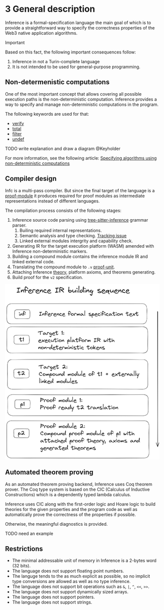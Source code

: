 # 3 General description

Inference is a formal-specification language the main goal of which is to provide a straightforward way to specify the correctness properties of the Web3 native application algorithms.

> [!IMPORTANT]
> Based on this fact, the following important consequences follow:
> 1. Inference in not a Turin-complete language
> 2. It is not intended to be used for general-purpose programming.

## Non-determenistic computations

One of the most important concept that allows covering all possible execution paths is the non-deterministic computation. Inference provides a way to specify and manage non-deterministic computations in the program.

The following keywords are used for that:
- [verify](./expressions.md#verify)
- [total](./functions.md##1111-total-keyword)
- [filter](./statements.md#filter)
- [undef](./statements.md#911-undef)

TODO write explanation and draw a diagram @Keyholder

For more information, see the following article: [Specifying algorithms using non-deterministic computations](https://www.inferara.com/en/papers/specifying-algorithms-using-non-deterministic-computations/)

## Compiler design

Infc is a multi-pass compiler. But since the final target of the language is a [proof-module](./terms-and-definitions.md#proof-unit) it produces required for proof modules as intermediate representations instead of different languages. 

The compilation process consists of the following stages:

1. Inference source code parsing using [tree-sitter-inference](https://github.com/Inferara/tree-sitter-inference) grammar parser.
    1. Builing required internal representations.
    0. Semantic analysis and type checking. [Tracking issue](https://github.com/Inferara/inference/issues/8)
    0. Linked external modules intergrity and capability check.
0. Generating IR for the target execution platform (WASM) amended with Inference non-deterministic markers.
0. Building a compound module contains the inference module IR and linked external code.
0. Translating the compound module to `.v` [proof-unit](./terms-and-definitions.md#proof-unit).
0. Attaching Inference [theory](./terms-and-definitions.md#theory), platform axioms, and theorems generating.
0. Build proof for the `v2` specification.


<img src="./assets/inference-ir-building-sequence.png" alt="Inference IR building sequence" width="600" style="margin: 0 auto; display: block;">

## Automated theorem proving

As an automated theorem proving backend, Inference uses Coq theorem prover. The Coq type system is based on the CIC (Calculus of Inductive Constructions) which is a dependently typed lambda calculus.

Inference uses CIC along with the first-order logic and Hoare logic to build theories for the given properties and the program code as well as automatically prove the correctness of the properties if possible.

Otherwise, the meaningful diagnostics is provided.

TODO need an example

## Restrictions

- The minimal addressable unit of memory in Inference is a 2-bytes word (32 bits).
- The language does not support floating point numbers.
- The languge tends to the as much explicit as possible, so no implicit type conversions are allowed as well as no type inference.
- The language does not support bit operations such as `&`, `|`, `^`, `<<`, `>>`.
- The language does not support dynamically sized arrays.
- The language does not support pointers.
- The language does not support strings.
